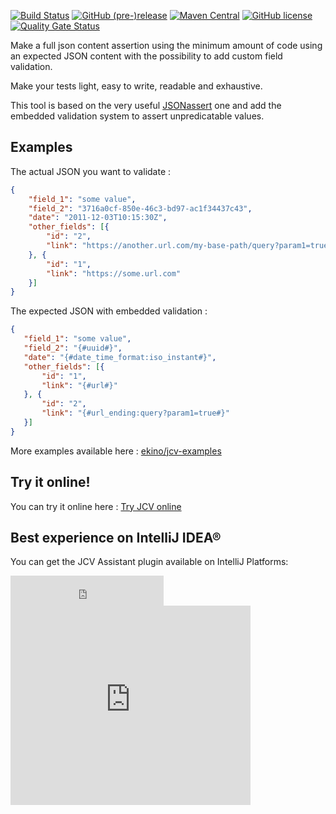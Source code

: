 [![Build Status](https://github.com/ekino/jcv/workflows/Build%20branch/badge.svg?branch=master)](https://github.com/ekino/jcv/actions?query=workflow%3A%22Build+branch%22+branch%3Amaster)
[![GitHub (pre-)release](https://img.shields.io/github/release/ekino/jcv/all.svg)](https://github.com/ekino/jcv/releases)
[![Maven Central](https://img.shields.io/maven-central/v/com.ekino.oss.jcv/jcv-core)](https://search.maven.org/search?q=g:com.ekino.oss.jcv)
[![GitHub license](https://img.shields.io/github/license/ekino/jcv.svg)](https://github.com/ekino/jcv/blob/master/LICENSE.md)
[![Quality Gate Status](https://sonarcloud.io/api/project_badges/measure?project=ekino_jcv&metric=alert_status)](https://sonarcloud.io/dashboard?id=ekino_jcv)

Make a full json content assertion using the minimum amount of code using an expected JSON content with the possibility to add custom field validation.

Make your tests light, easy to write, readable and exhaustive.

This tool is based on the very useful [JSONassert](https://github.com/skyscreamer/JSONassert) one and add the embedded validation system to assert unpredicatable values.

## Examples

The actual JSON you want to validate :
```json
{
    "field_1": "some value",
    "field_2": "3716a0cf-850e-46c3-bd97-ac1f34437c43",
    "date": "2011-12-03T10:15:30Z",
    "other_fields": [{
        "id": "2",
        "link": "https://another.url.com/my-base-path/query?param1=true"
    }, {
        "id": "1",
        "link": "https://some.url.com"
    }]
}
```

The expected JSON with embedded validation :
```json
{
   "field_1": "some value",
   "field_2": "{#uuid#}",
   "date": "{#date_time_format:iso_instant#}",
   "other_fields": [{
       "id": "1",
       "link": "{#url#}"
   }, {
       "id": "2",
       "link": "{#url_ending:query?param1=true#}"
   }]
}
```

More examples available here : [ekino/jcv-examples](https://github.com/ekino/jcv-examples)

## Try it online!

You can try it online here : <a href="{{ '/try-jcv-online.html' | relative_url }}">Try JCV online</a>

## Best experience on IntelliJ IDEA®

You can get the JCV Assistant plugin available on IntelliJ Platforms:

<div>
    <iframe frameborder="none" width="245px" height="48px" src="https://plugins.jetbrains.com/embeddable/install/13916"></iframe>
</div>

<div>
    <a href="https://plugins.jetbrains.com/plugin/13916-jcv">
        <iframe frameborder="none" width="384px" height="319px" src="https://plugins.jetbrains.com/embeddable/card/13916"></iframe>
    </a>
</div>

<script defer src="https://plugins.jetbrains.com/assets/scripts/mp-widget.js"></script>
